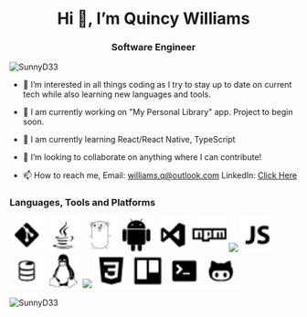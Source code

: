 <h1 align="center">Hi 👋, I’m Quincy Williams</h1>
<h3 align="center">Software Engineer</h3>

<p align="left"> <img src="https://komarev.com/ghpvc/?username=SunnyD33&style=flat" alt="SunnyD33"/> </p>

- 👀 I’m interested in  all things coding as I try to stay up to date on current tech while also learning new languages and tools.

- 🌱 I am currently working on "My Personal Library" app. Project to begin soon.
  
- 🧠 I am currently learning React/React Native, TypeScript
  
- 💞️ I’m looking to collaborate on anything where I can contribute!
  
- 📫 How to reach me, Email: williams.q@outlook.com LinkedIn: <a href="https://www.linkedin.com/in/quincy-williams-470261147">Click Here</a>

  <p align="left">
  </p>

<h3 align="left">Languages, Tools and Platforms</h3>
<p align="left"> <img src="https://github.com/vorillaz/devicons/blob/master/!PNG/git.png" width="60" height="60"/> <img src="https://github.com/vorillaz/devicons/blob/master/!PNG/java.png" width"60" height="60"/> <img src="https://github.com/vorillaz/devicons/blob/master/!PNG/go.png" width"60" height="60"/> <img src="https://github.com/vorillaz/devicons/blob/master/!PNG/android.png" width"60" height="60"/> <img src="https://github.com/vorillaz/devicons/blob/master/!PNG/visualstudio.png" width"60" height="60"/> <img src="https://github.com/vorillaz/devicons/blob/master/!PNG/npm.png" width"60" height="60"/> <img src="https://github.com/vorillaz/devicons/blob/master/!PNG/vim.png" width"60" height="60"/> <img src="https://github.com/vorillaz/devicons/blob/master/!PNG/javascript.png" width"60" height="60"/> <img src="https://github.com/vorillaz/devicons/blob/master/!PNG/firebase.png" width"60" height="60"/> <img src="https://github.com/vorillaz/devicons/blob/master/!PNG/linux.png" width"60" height="60"/> <img src="https://github.com/vorillaz/devicons/blob/master/!PNG/react.png" width"60" height="60"/> <img src="https://github.com/vorillaz/devicons/blob/master/!PNG/css3.png" width"60" height="60"/> <img src="https://github.com/vorillaz/devicons/blob/master/!PNG/trello.png" width"60" height="60"/> <img src="https://github.com/vorillaz/devicons/blob/master/!PNG/terminal.png" width"60" height="60"/> <img src="https://github.com/vorillaz/devicons/blob/master/!PNG/github_alt.png" width"60" height="60"/></p>

<p><img align="left" src="https://github-readme-stats.vercel.app/api/top-langs?username=SunnyD33&show_icons=true&locale=en&layout=compact" alt="SunnyD33" /></p>

<!---
SunnyD33/SunnyD33 is a ✨ special ✨ repository because its `README.md` (this file) appears on your GitHub profile.
You can click the Preview link to take a look at your changes.
--->
